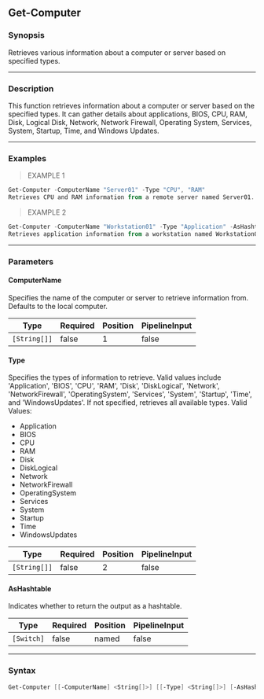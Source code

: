 Get-Computer
------------

### Synopsis
Retrieves various information about a computer or server based on specified types.

---

### Description

This function retrieves information about a computer or server based on the specified types. It can gather details about applications, BIOS, CPU, RAM, Disk, Logical Disk, Network, Network Firewall, Operating System, Services, System, Startup, Time, and Windows Updates.

---

### Examples
> EXAMPLE 1

```PowerShell
Get-Computer -ComputerName "Server01" -Type "CPU", "RAM"
Retrieves CPU and RAM information from a remote server named Server01.
```
> EXAMPLE 2

```PowerShell
Get-Computer -ComputerName "Workstation01" -Type "Application" -AsHashtable
Retrieves application information from a workstation named Workstation01 and returns the output as a hashtable.
```

---

### Parameters
#### **ComputerName**
Specifies the name of the computer or server to retrieve information from. Defaults to the local computer.

|Type        |Required|Position|PipelineInput|
|------------|--------|--------|-------------|
|`[String[]]`|false   |1       |false        |

#### **Type**
Specifies the types of information to retrieve. Valid values include 'Application', 'BIOS', 'CPU', 'RAM', 'Disk', 'DiskLogical', 'Network', 'NetworkFirewall', 'OperatingSystem', 'Services', 'System', 'Startup', 'Time', and 'WindowsUpdates'. If not specified, retrieves all available types.
Valid Values:

* Application
* BIOS
* CPU
* RAM
* Disk
* DiskLogical
* Network
* NetworkFirewall
* OperatingSystem
* Services
* System
* Startup
* Time
* WindowsUpdates

|Type        |Required|Position|PipelineInput|
|------------|--------|--------|-------------|
|`[String[]]`|false   |2       |false        |

#### **AsHashtable**
Indicates whether to return the output as a hashtable.

|Type      |Required|Position|PipelineInput|
|----------|--------|--------|-------------|
|`[Switch]`|false   |named   |false        |

---

### Syntax
```PowerShell
Get-Computer [[-ComputerName] <String[]>] [[-Type] <String[]>] [-AsHashtable] [<CommonParameters>]
```
